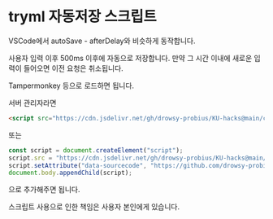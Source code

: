# tryml 자동저장 스크립트

VSCode에서 autoSave - afterDelay와 비슷하게 동작합니다.

사용자 입력 이후 500ms 이후에 자동으로 저장합니다. 만약 그 시간 이내에 새로운 입력이 들어오면 이전 요청은 취소됩니다.

Tampermonkey 등으로 로드하면 됩니다.

서버 관리자라면 
```html
<script src="https://cdn.jsdelivr.net/gh/drowsy-probius/KU-hacks@main/cose212/autosaver.min.js" data-sourcecode="https://github.com/drowsy-probius/KU-hacks/blob/main/cose212/autosaver.js"></script>
```
또는
```javascript
const script = document.createElement("script");
script.src = "https://cdn.jsdelivr.net/gh/drowsy-probius/KU-hacks@main/cose212/autosaver.min.js";
script.setAttribute("data-sourcecode", "https://github.com/drowsy-probius/KU-hacks/blob/main/cose212/autosaver.js");
document.body.appendChild(script);
```
으로 추가해주면 됩니다.

스크립트 사용으로 인한 책임은 사용자 본인에게 있습니다.


